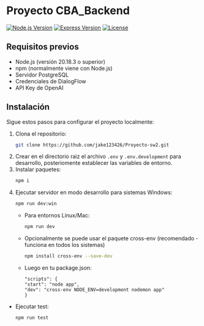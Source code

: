 
# Proyecto CBA_Backend

[![Node.js Version](https://img.shields.io/badge/node-%3E%3D%2020.18.3-brightgreen)](https://nodejs.org/)
[![Express Version](https://img.shields.io/badge/express-%5E4.18.2-blue)](https://expressjs.com/)
[![License](https://img.shields.io/badge/license-MIT-green)](LICENSE)

## Requisitos previos

- Node.js (versión 20.18.3 o superior)
- npm (normalmente viene con Node.js)
- Servidor PostgreSQL
- Credenciales de DialogFlow
- API Key de OpenAI

## Instalación

Sigue estos pasos para configurar el proyecto localmente:

1. Clona el repositorio:
   ```bash
   git clone https://github.com/jake123426/Proyecto-sw2.git
   ```
2. Crear en el directorio raiz el archivo `.env` y `.env.development` para desarrollo, posteriomente establecer las variables de entorno.
3. Instalar paquetes:
    ```bash
    npm i
    ```
4. Ejecutar servidor en modo desarrollo para sistemas Windows:
    ```bash
    npm run dev:win
    ```
    - Para entornos Linux/Mac:
        ```bash    
        npm run dev
        ```
    - Opcionalmente se puede usar el paquete cross-env (recomendado - funciona en todos los sistemas)    
        ```bash
        npm install cross-env --save-dev
        ```
    - Luego en tu package.json:
        ```
        "scripts": {
        "start": "node app",
        "dev": "cross-env NODE_ENV=development nodemon app"
        }
        ```
- Ejecutar test:
    ```bash
    npm run test
    ```